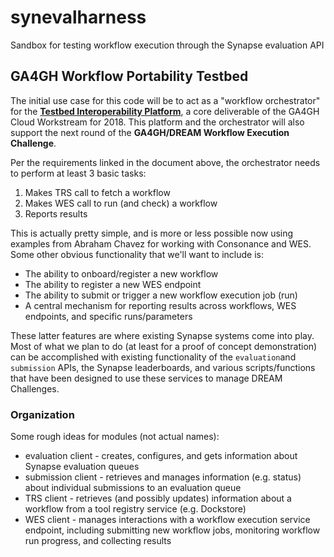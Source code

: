 # synevalharness
Sandbox for testing workflow execution through the Synapse evaluation API

## GA4GH Workflow Portability Testbed

The initial use case for this code will be to act as a "workflow orchestrator" for the [**Testbed Interoperability Platform**](https://docs.google.com/document/d/12Mq4v7o5VKF-DkFTQwsUQ-aWZ5aBeIcl_5YrhbaSv7M/edit?usp=sharing), a core deliverable of the GA4GH Cloud Workstream for 2018. This platform and the orchestrator will also support the next round of the **GA4GH/DREAM Workflow Execution Challenge**.

Per the requirements linked in the document above, the orchestrator needs to perform at least 3 basic tasks:

1. Makes TRS call to fetch a workflow
2. Makes WES call to run (and check) a workflow
3. Reports results

This is actually pretty simple, and is more or less possible now using examples from Abraham Chavez for working with Consonance and WES. Some other obvious functionality that we'll want to include is:

+ The ability to onboard/register a new workflow 
+ The ability to register a new WES endpoint 
+ The ability to submit or trigger a new workflow execution job (run) 
+ A central mechanism for reporting results across workflows, WES endpoints, and specific runs/parameters 

These latter features are where existing Synapse systems come into play. Most of what we plan to do (at least for a proof of concept demonstration) can be accomplished with existing functionality of the `evaluation`and `submission` APIs, the Synapse leaderboards, and various scripts/functions that have been designed to use these services to manage DREAM Challenges. 

### Organization 

Some rough ideas for modules (not actual names):
+ evaluation client - creates, configures, and gets information about Synapse evaluation queues 
+ submission client - retrieves and manages information (e.g. status) about individual submissions to an evaluation queue 
+ TRS client - retrieves (and possibly updates) information about a workflow from a tool registry service (e.g. Dockstore) 
+ WES client - manages interactions with a workflow execution service endpoint, including submitting new workflow jobs, monitoring workflow run progress, and collecting results 
